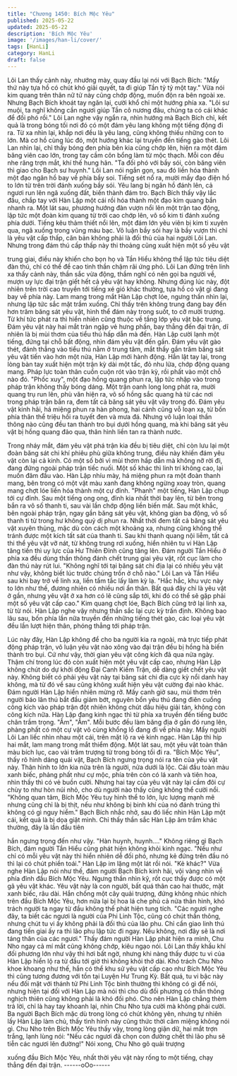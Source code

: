 ```yaml
---
title: "Chương 1450: Bích Mộc Yêu"
published: 2025-05-22
updated: 2025-05-22
description: 'Bích Mộc Yêu'
image: '/images/han-li/cover/'
tags: [HanLi]
category: HanLi
draft: false
---
```


Lôi Lan thấy cảnh này, nhướng mày, quay đầu lại nói với Bạch
Bích: "Mấy thứ này tựa hồ có chút khó giải quyết, ta đi giúp Tần tỷ
tỷ một tay." Vừa nói kim quang trên thân nữ tử này cũng chớp
động, muốn độn ra bên ngoài xe. Nhưng Bạch Bích khoát tay
ngăn lại, cười khổ chỉ một hướng phía xa. "Lôi sư muội, ta nghĩ
không cần ngươi giúp Tần cô nương đâu, chúng ta có cái khác để
đối phó rồi." Lôi Lan nghe vậy ngẩn ra, nhìn hướng mà Bạch Bích
chỉ, kết quả là trong bóng tối nơi đó có một đám yêu lang không
một tiếng động đi ra. Từ xa nhìn lại, khắp nơi đều là yêu lang,
cũng không thiếu những con to lớn. Mà cơ hồ cùng lúc đó, một
hướng khác lại truyền đến tiếng gào thét.
Lôi Lan nhìn lại, chỉ thấy bóng đen phía bên kia cũng chớp lên,
hiện ra một đám băng viên cao lớn, trong tay cầm côn bổng làm
từ mộc thạch. Mỗi con đều nhe răng trợn mắt, khí thế hung hãn.
"Ta đối phó với bầy sói, còn băng viên thì giao cho Bạch sư
huynh." Lôi Lan nói ngắn gọn, sau đó liền hóa thành một đạo
ngân hồ bay về phía bầy soi.
Tiếng sét nổ ra, mười mấy đạo điện hồ to lớn từ trên trời đánh
xuống bầy sói. Yêu lang bị ngân hồ đánh lên, cả ngươi run lên
ngã xuống đất, biến thành đám tro. Bạch Bích thấy vậy lắc đầu,
chắp tay với Hàn Lập một cái rồi hóa thành một đạo kim quang
bắn nhanh ra. Một lát sau, phương hướng đàn vượn nổi lên một
trận tao động, lập tức một đoàn kim quang từ trời cao chớp lên,
vô số kim ti đánh xuống phía dưới. Tiếng kêu thảm thiết nổi lên,
một đám lớn yêu viên bị kim ti xuyên qua, ngã xuống trong vũng
máu bạc.
Vô luận bầy sói hay là bầy vượn thì chỉ là yêu vật cấp thấp, căn
bản không phải là đối thủ của hai người Lôi Lan. Nhưng trong
đám thú cấp thấp này thi thoảng cũng xuất hiện một số yêu vật

trung giai, điều này khiến cho bọn họ và Tần Hiểu không thể lập
tức tiêu diệt đàn thú, chỉ có thể đề cao tinh thần chậm rãi ứng
phó.
Lôi Lan đứng trên linh xa thấy cảnh này, thần sắc vừa động, thầm
nghĩ có nên gọi ba người về, mượn uy lực đại trận giết hết cả yêu
vật hay không.
Nhưng đúng lúc này, đột nhiên trên trời cao truyền tới tiếng xé gió
khác thường, tựa hồ có vật gì đang bay về phía này. Lam mang
trong mắt Hàn Lập chợt lóe, ngưng thần nhìn lại, nhưng lập tức
sắc mặt trầm xuống. Chỉ thấy trên không trung đang bay đến hơn
trăm băng sát yêu vật, hình thể đám này trong suốt, to cỡ mười
trượng. Từ khí tức phát ra thì hiển nhiên cũng thuộc về tầng lớp
yêu vật bậc trung.
Đám yêu vật này hai mắt tràn ngập vẻ hưng phấn, bay thẳng đến
đại trận, dĩ nhiên là bị mùi thơm của tiểu thú hấp dẫn mà đến.
Hàn Lập cười lạnh một tiếng, đứng tại chỗ bất động, nhìn đám
yêu vật đến gần. Đám yêu vật gào thét, đánh thẳng vào tiểu thú
nằm ở trung tâm, mắt thấy gần trăm băng sát yêu vật tiến vào
hơn một nửa, Hàn Lập mới hành động. Hắn lật tay lại, trong lòng
bàn tay xuất hiện một trận kỳ dài một tấc, đỏ nhu lửa, chớp động
quang mang. Pháp lực toàn thân cuồn cuộn rót vào trận kỳ, rồi
phất vào một chỗ nào đó.
"Phốc xuy", một đạo hồng quang phun ra, lập tức nhập vào trong
pháp trận không thấy bóng dáng.
Một trận oanh long long phát ra, mười quang trụ run lên, phù văn
hiện ra, vô số hồng sắc quang hà từ các nơi trong pháp trận bắn
ra, đem tất cả băng sát yêu vật vây trong đó. Đám yêu vật kinh
hãi, há miệng phun ra hàn phong, hai cánh cũng vỗ loạn xạ, từ
bốn phía thân thể triệu hồi ra tuyết đen và mưa đá.
Nhưng vô luận loại thần thông nào cũng đều tan thành tro bụi
dưới hồng quang, mà khi băng sát yêu vật bị hồng quang đảo
qua, thân hình liền tan ra thành nước.

Trong nháy mắt, đám yêu vật phá trận kia đều bị tiêu diệt, chỉ còn
lưu lại một đoàn băng sát chi khí phiêu phù giữa không trung,
điều này khiến đám yêu vật còn lại cả kinh.
Có một số bởi vì mùi thơm hấp dẫn mà không nỡ rời đi, đang
đứng ngoài pháp trận tiếc nuối. Một số khác thì linh trí không cao,
lại muốn đâm đầu vào. Hàn Lập nhíu mày, há miệng phun ra một
đoàn thanh mang, bên trong có một vật màu xanh đang không
ngừng xoay tròn, quang mang chợt lóe liền hóa thành một cự
đỉnh.
"Phanh" một tiếng, Hàn Lập chụp tới cự đỉnh.
Sau một tiếng ong ong, đỉnh kia nhất thời bay lên, từ bên trong
bắn ra vô số thanh ti, sau vài lần chớp động liền biến mất.
Sau một khắc, bên ngoài pháp trận, ngay gần băng sát yêu vật,
không gian ba động, vô số thanh ti từ trong hư không quỷ dị phun
ra.
Nhất thời đem tất cả băng sát yêu vật xuyên thủng, mặc dù còn
cách một khoảng xa, nhưng cũng không thể tránh được một kích
tất sát của thanh ti. Sau khi thanh quang nội liễm, tất cả thi thể
yêu vật vỡ nát, từ không trung rơi xuống, hiển nhiên tu vi Hàn Lập
tăng tiến thì uy lực của Hư Thiên Đỉnh cũng tăng lên.
Đám người Tần Hiểu ở phía xa đều dùng thần thông đánh chết
trung giai yêu vật, rốt cục làm cho đàn thú này rút lui. "Không nghĩ
tới tại băng sát chi địa lại có nhiều yêu vật như vậy, không biết lúc
trước chúng trốn ở chỗ nào." Lôi Lan và Tần Hiểu sau khi bay trở
về linh xa, liền tấm tắc lấy làm kỳ lạ.
"Hắc hắc, khu vực này to lớn như thế, đương nhiên có nhiều nơi
ẩn thân. Bất quá đây chỉ là yêu vật ở gần, nhưng yêu vật ở xa hơn
có lẽ cũng sắp tới, khi đó có thể sẽ gặp phải một số yêu vật cấp
cao." Kim quang chợt lóe, Bạch Bích cũng trở lại linh xa, từ từ nói.
Hàn Lập nghe vậy nhưng thần sắc lại cực kỳ trấn định. Không
bao lâu sau, bốn phía lần nữa truyền đến những tiếng thét gào,
các loại yêu vật đều lần lượt hiện thân, phóng thẳng tới pháp trận.

Lúc này đây, Hàn Lập không để cho ba người kia ra ngoài, mà
trực tiếp phát động pháp trận, vô luận yêu vật nào xông vào đại
trận đều bị hồng hà biến thành tro bụi.
Cứ như vậy, thời gian yêu vật công kích đã qua nửa ngày.
Thậm chí trong lúc đó còn xuất hiện một yêu vật cấp cao, nhưng
Hàn Lập không chút do dự khởi động Đại Canh Kiếm Trận, dễ
dàng giết chết yêu vật này.
Không biết có phải yêu vật này tại băng sát chi địa cực kỳ nổi
danh hay không, mà từ đó về sau cũng không xuất hiện yêu vật
cường đại nào khác. Đám người Hàn Lập hiển nhiên mừng rỡ.
Mấy canh giờ sau, mùi thơm trên người báo lân thú bắt đầu giảm
bớt, nguyên bổn yêu thú đang điên cuồng công kích vào pháp
trận đột nhiên không chút dấu hiệu giải tán, không còn công kích
nữa. Hàn Lập đang kinh ngạc thì từ phía xa truyền đến tiếng
bước chân trầm trọng. "Ầm", "Ầm".
Mỗi bước đều làm băng địa ở gần đó rung lên, phảng phất có một
cự vật vô cùng khổng lồ đang đi về phía này. Mấy người Lôi Lan
liếc nhìn nhau một cái, trên mặt lộ ra vẻ kinh ngạc. Hàn Lập thì
híp hai mắt, lam mang trong mắt thiểm động.
Một lát sau, một yêu vật toàn thân màu bích lục, cao vài trăm
trượng từ trong bóng tối đi ra. "Bích Mộc Yêu", thấy rõ hình dáng
quái vật, Bạch Bích ngưng trọng nói ra tên của yêu vật này.
Thân hình to lớn kia nửa trên là người, nửa dưới là lộc. Cái đầu
toàn màu xanh biếc, phảng phất như cự mộc, phía trên còn có lá
xanh và tiên hoa, nhìn thấy thì có vẻ buồn cười. Nhưng hai tay
của yêu vật này lại cầm đôi cự chùy to như hòn núi nhỏ, cho dù
người nào thấy cũng không thể cười nổi.
"Không quan tâm, Bích Mộc Yêu tuy hình thể to lớn, lực lượng
mạnh mẽ nhưng cũng chỉ là bị thịt, nếu như không bị binh khí của
nó đánh trúng thì không có gì nguy hiểm." Bạch Bích nhắc nhở,
sau đó liếc nhìn Hàn Lập một cái, kết quả là bị dọa giật mình. Chỉ
thấy thần sắc Hàn Lập âm trầm khác thường, đây là lần đầu tiên

hắn ngưng trọng đến như vậy. "Hàn huynh, huynh…." Không
riêng gì Bạch Bích, đám người Tần Hiểu cũng phát hiện không
khỏi kinh ngạc. "Nếu như chỉ có mỗi yêu vật này thì hiển nhiên dễ
đối phó, nhưng kẻ đứng trên đầu nó thì lại có chút phiền toái."
Hàn Lập im lặng một lát rồi nói. "Kẻ khác?" Vừa nghe Hàn Lập nói
như thế, đám người Bạch Bích kinh hãi, vội vàng nhìn về phía
đỉnh đầu Bích Mộc Yêu.
Ngưng thần nhìn kỹ, rốt cục thấy được có một gã yêu vật khác.
Yêu vật này là con người, bất quá thân cao hai thước, mặt xanh
biếc, râu dài. Hắn chống một cây quải trượng, đứng không nhúc
nhích trên đầu Bích Mộc Yêu, hơn nữa lại bị hoa lá che phủ cả
nửa thân hình, khó trách người ta ngay từ đầu không thể phát
hiện tung tích.
"Các ngươi nghe đây, ta biết các ngươi là người của Phi Linh Tộc,
cũng có chút thần thông, nhưng chút tu vi ấy không phải là đối thủ
của lão phu. Chỉ cần giao linh thú đang tiến giai ấy ra thì lão phu
lập tức đi ngay. Nếu không, nơi đây sẽ là nơi táng thân của các
ngươi." Thấy đám người Hàn Lập phát hiện ra mình, Chu Nho
ngay cả mí mắt cũng không chớp, kiêu ngạo nói.
Lôi Lan thấy khẩu khí đối phương lớn như vậy thì hơi bất ngờ,
nhưng khi nàng thấy được tu vi của Hàn Lập hiển lộ ra từ đầu tới
giờ thì không khỏi thở dài.
Khó trách Chu Nho khoe khoang như thế, hắn có thể khu sử yêu
vật cấp cao như Bích Mộc Yêu thì cũng tương đương với tồn tại
Luyện Hư Trung Kỳ. Bất quá, tu vi bậc này nếu đối mặt với thánh
tử Phi Linh Tộc bình thường thì không có gì để nói, nhưng hiện tại
đối với Hàn Lập mà nói thì cho dù đối phương có thần thông
nghịch thiên cũng không phải là khó đối phó. Cho nên Hàn Lập
chẳng thèm trả lời, chỉ là hay tay khoanh lại, nhìn Chu Nho tựa
cười mà không phải cười. Ba người Bạch Bích mặc dù trong lòng
có chút không yên, nhưng tự nhiên lấy Hàn Lập làm chủ, thấy tình
hình này cũng thức thời câm miệng không nói gì. Chu Nho trên
Bích Mộc Yêu thấy vậy, trong lòng giận dữ, hai mắt trợn trắng,
lạnh lùng nói: "Nếu các ngươi đã chọn con đường chết thì lão phu
sẽ tiễn các ngươi lên đường!" Nói xong, Chu Nho gõ quải trượng

xuống đầu Bích Mộc Yêu, nhất thời yêu vật này rống to một tiếng,
chạy thẳng đến đại trận.
------oOo------
